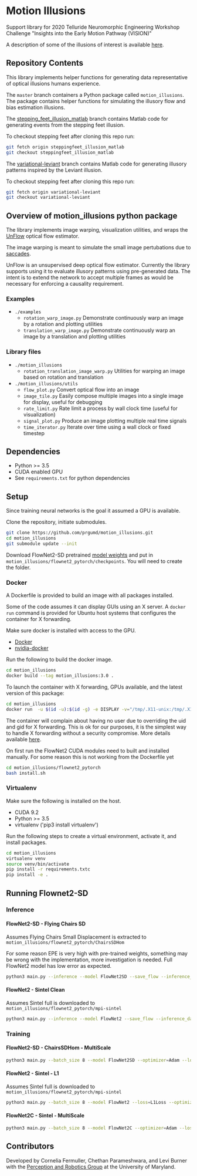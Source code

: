 # Motion Illusions

Support library for 2020 Telluride Neuromorphic Engineering Workshop Challenge "Insights into the Early Motion Pathway (VISION)"

A description of some of the illusions of interest is available [here](https://github.com/prgumd/motion_illusions/blob/master/project_overview.pdf).

## Repository Contents

This library implements helper functions for generating data representative of optical illusions humans experience.

The `master` branch containers a Python package called `motion_illusions`. The package contains helper functions for simulating the illusory flow and bias estimation illusions.

The [stepping_feet_illusion_matlab](https://github.com/prgumd/motion_illusions/tree/steppingfeet_illusion_matlab) branch contains Matlab code for generating events from the stepping feet illusion.

To checkout stepping feet after cloning this repo run:
```bash
git fetch origin steppingfeet_illusion_matlab
git checkout steppingfeet_illusion_matlab
```

The [variational-leviant](https://github.com/prgumd/motion_illusions/tree/variational-leviant) branch contains Matlab code for generating illusory patterns inspired by the Leviant illusion.

To checkout stepping feet after cloning this repo run:
```bash
git fetch origin variational-leviant
git checkout variational-leviant
```

## Overview of motion_illusions python package

The library implements image warping, visualization utilities, and wraps the [UnFlow](https://github.com/simonmeister/UnFlow) optical flow estimator.

The image warping is meant to simulate the small image pertubations due to [saccades](https://en.wikipedia.org/wiki/Saccade).

UnFlow is an unsupervised deep optical flow estimator. Currently the library supports using it to evaluate illusory patterns using pre-generated data. The intent is to extend the network to accept multiple frames as would be necessary for enforcing a causality requirement.

### Examples
* `./examples`
  * `rotation_warp_image.py` Demonstrate continuously warp an image by a rotation and plotting utilities
  * `translation_warp_image.py` Demonstrate continuously warp an image by a translation and plotting utilities

### Library files
* `./motion_illusions`
  * `rotation_translation_image_warp.py` Utilities for warping an image based on rotation and translation
* `./motion_illusions/utils`
  * `flow_plot.py` Convert optical flow into an image
  * `image_tile.py` Easily compose multiple images into a single image for display, useful for debugging
  * `rate_limit.py` Rate limit a process by wall clock time (useful for visualization)
  * `signal_plot.py` Produce an image plotting multiple real time signals
  * `time_iterator.py` Iterate over time using a wall clock or fixed timestep

## Dependencies

* Python >= 3.5
* CUDA enabled GPU
* See `requirements.txt` for python dependencies

## Setup

Since training neural networks is the goal it assumed a GPU is available.

Clone the repository, initiate submodules.
```bash
git clone https://github.com/prgumd/motion_illusions.git
cd motion_illusions
git submodule update --init
```

Download FlowNet2-SD pretrained [model weights](https://drive.google.com/file/d/1QW03eyYG_vD-dT-Mx4wopYvtPu_msTKn/view) and put in `motion_illusions/flownet2_pytorch/checkpoints`. You will need to create the folder.

### Docker
A Dockerfile is provided to build an image with all packages installed.

Some of the code assumes it can display GUIs using an X server. A `docker run` command is provided for Ubuntu host systems that configures the container for X forwarding.

Make sure docker is installed with access to the GPU.
* [Docker](https://docs.docker.com/get-docker/)
* [nvidia-docker](https://github.com/NVIDIA/nvidia-docker)

Run the following to build the docker image.

```bash
cd motion_illusions
docker build --tag motion_illusions:3.0 .
```

To launch the container with X forwarding, GPUs available, and the latest version of this package:
```bash
cd motion_illusions
docker run  -u $(id -u):$(id -g) -e DISPLAY -v="/tmp/.X11-unix:/tmp/.X11-unix:rw" --ipc host --gpus all --rm -it -v $(pwd):/workdir motion_illusions:3.0 bash
```

The container will complain about having no user due to overriding the uid and gid for X forwarding. This is ok for our purposes, it is the simplest way to handle X forwarding without a security compromise. More details available [here](http://wiki.ros.org/docker/Tutorials/GUI).

On first run the FlowNet2 CUDA modules need to built and installed manually. For some reason this is not working from the Dockerfile yet

```bash
cd motion_illusions/flownet2_pytorch
bash install.sh
```

### Virtualenv

Make sure the following is installed on the host.
* CUDA 9.2
* Python >= 3.5
* virtualenv ('pip3 install virtualenv')

Run the following steps to create a virtual environment, activate it, and install packages.

```bash
cd motion_illusions
virtualenv venv
source venv/bin/activate
pip install -r requirements.txtc
pip install -e .
```

## Running Flownet2-SD

### Inference
#### FlowNet2-SD - Flying Chairs SD
Assumes Flying Chairs Small Displacement is extracted to `motion_illusions/flownet2_pytorch/ChairsSDHom`

For some reason EPE is very high with pre-trained weights, something may be wrong with the implementation, more investigation is needed.
Full FlowNet2 model has low error as expected.

```bash
python3 main.py --inference --model FlowNet2SD --save_flow --inference_dataset ChairsSDHomTrain --inference_dataset_root ChairsSDHom/data --resume checkpoints/FlowNet2-SD_checkpoint.pth.tar
```

#### FlowNet2 - Sintel Clean
Assumes Sintel full is downloaded to `motion_illusions/flownet2_pytorch/mpi-sintel`

```bash
python3 main.py --inference --model FlowNet2 --save_flow --inference_dataset MpiSintelClean --inference_dataset_root mpi-sintel/training --resume checkpoints/FlowNet2_checkpoint.pth.tar
```

### Training
#### FlowNet2-SD - ChairsSDHom - MultiScale

```bash
python3 main.py --batch_size 8 --model FlowNet2SD --optimizer=Adam --loss=MultiScale --loss_norm=L1 --loss_numScales=5 --loss_startScale=4 --optimizer_lr=1e-4 --training_dataset ChairsSDHomTrain --training_dataset_root ChairsSDHom/data  --validation_dataset ChairsSDHomTest --validation_dataset_root ChairsSDHom/data
```

#### FlowNet2 - Sintel - L1
Assumes Sintel full is downloaded to `motion_illusions/flownet2_pytorch/mpi-sintel`

```bash
python3 main.py --batch_size 8 --model FlowNet2 --loss=L1Loss --optimizer=Adam --optimizer_lr=1e-4 --training_dataset MpiSintelFinal --training_dataset_root mpi-sintel/training   --validation_dataset MpiSintelClean --validation_dataset_root mpi-sintel/training
```

#### FlowNet2C - Sintel - MultiScale

```bash
python3 main.py --batch_size 8 --model FlowNet2C --optimizer=Adam --loss=MultiScale --loss_norm=L1 --loss_numScales=5 --loss_startScale=4 --optimizer_lr=1e-4 --crop_size 384 512 --training_dataset MpiSintelFinal --training_dataset_root mpi-sintel/training  --validation_dataset MpiSintelClean --validation_dataset_root mpi-sintel/training
```

## Contributors

Developed by Cornelia Fermuller, Chethan Parameshwara, and Levi Burner with the [Perception and Robotics Group](http://prg.cs.umd.edu/) at the University of Maryland.

